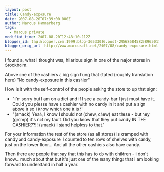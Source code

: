 ```yaml
---
layout: post
title: Candy-exposure
date: 2007-08-20T07:39:00.000Z
author: Marcus Hammarberg
tags:
  - Marcus private
modified_time: 2007-08-20T12:48:10.212Z
blogger_id: tag:blogger.com,1999:blog-36533086.post-2956868458258965011
blogger_orig_url: http://www.marcusoft.net/2007/08/candy-exposure.html
---
```


I found a, what I thought was, hilarious sign in one of the
major stores in Stockholm.

Above one of the cashiers a big sign hung that stated (roughly
translation here) "No candy-exposure in this cashier"

How is it with the self-control of the people asking the store to up
that sign:

- "I'm sorry but I am on a diet and if I see a candy-bar I just must
  have it. Could you please have a cashier with no candy in it and put
  a sign above it so I know which one it is?"
- "(smack) Yeah, I know I should not (chew, chew) eat these - but hey
  (gromp) it's not my fault. Did you
  know that they put candy IN THE CASHIER??!! (smack) I stand helpless
  to that."

For your information the rest of the store (as all stores) is cramped
with candy and candy-exposure. I counted to ten rows of shelves with
candy, just on the lower floor... And all the other cashiers also have
candy.

Then there are people that say that this has to do with children - i
don't know... much about that but it's just one of the many things that
i am looking forward to understand in half a year.
